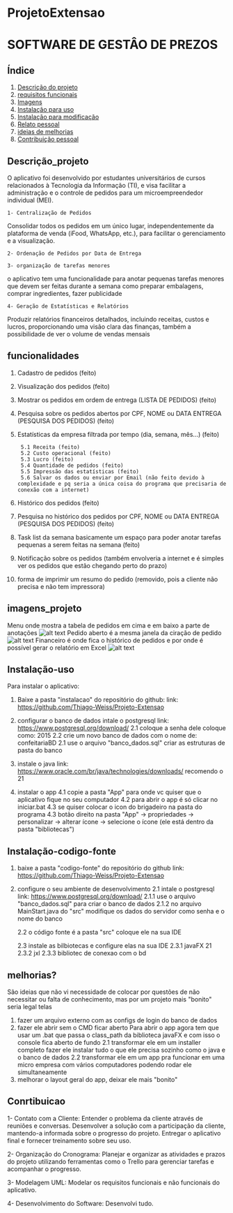 # ProjetoExtensao
# SOFTWARE DE GESTÂO DE PREZOS


## Índice
1. [Descrição do projeto](#Descrição_projeto)
2. [requisitos funcionais](#Funcionalidades)
3. [Imagens](#imagens_projeto)
4. [Instalação para uso](#Instalação-uso)
5. [Instalação para modificação](#instalação-codigo-fonte)
6. [Relato pessoal](#relato_pessoal)
7. [ideias de melhorias](#melhorias?)
8. [Contribuição pessoal](#conrtibuicao)



## Descrição_projeto
O aplicativo foi desenvolvido por estudantes universitários de cursos relacionados à Tecnologia da Informação (TI), e visa facilitar a administração e o controle de pedidos para um microempreendedor individual (MEI).

	1- Centralização de Pedidos
Consolidar todos os pedidos em um único lugar, independentemente da plataforma de venda (iFood, WhatsApp, etc.), 
para facilitar o gerenciamento e a visualização.

	2- Ordenação de Pedidos por Data de Entrega

	3- organização de tarefas menores
o aplicativo tem uma funcionalidade para anotar pequenas tarefas menores que devem ser feitas durante a semana como preparar embalagens, comprar ingredientes, fazer publicidade

	4- Geração de Estatísticas e Relatórios
Produzir relatórios financeiros detalhados, incluindo receitas, custos e lucros, proporcionando uma visão clara das finanças, também a possibilidade de ver o volume de vendas mensais


## funcionalidades
1. Cadastro de pedidos (feito) 
2. Visualização dos pedidos (feito) 
3. Mostrar os pedidos em ordem de entrega (LISTA DE PEDIDOS) (feito) 
4. Pesquisa sobre os pedidos abertos por CPF, NOME ou DATA ENTREGA (PESQUISA DOS PEDIDOS) (feito) 
5. Estatísticas da empresa filtrada por tempo (dia, semana, mês...) (feito)

    	5.1 Receita (feito)
      	5.2 Custo operacional (feito) 
    	5.3 Lucro (feito) 
    	5.4 Quantidade de pedidos (feito) 
    	5.5 Impressão das estatísticas (feito) 
    	5.6 Salvar os dados ou enviar por Email (não feito devido à complexidade e pq seria a única coisa do programa que precisaria de conexão com a internet) 
7. Histórico dos pedidos (feito) 
8. Pesquisa no histórico dos pedidos por CPF, NOME ou DATA ENTREGA (PESQUISA DOS PEDIDOS) (feito) 
9. Task list da semana basicamente um espaço para poder anotar tarefas pequenas a serem feitas na semana (feito) 
10. Notificação sobre os pedidos (também envolveria a internet e é simples ver os pedidos que estão chegando perto do prazo) 
11. forma de imprimir um resumo do pedido (removido, pois a cliente não precisa e não tem impressora) 


## imagens_projeto
Menu onde mostra a tabela de pedidos em cima e em baixo a parte de anotações  ![alt text](image-1.png)
Pedido aberto é a mesma janela da ciração de pedido  ![alt text](image-2.png)
Financeiro é onde fica o histórico de pedidos e por onde é possível gerar o relatório em Excel ![alt text](image-3.png)



## Instalação-uso
Para instalar o aplicativo:

1. Baixe a pasta "instalacao" do repositório do github:
    link: https://github.com/Thiago-Weiss/Projeto-Extensao

2. configurar o banco de dados
    intale o postgresql
    link: https://www.postgresql.org/download/
    2.1 coloque a senha dele coloque como: 2015
    2.2 crie um novo banco de dados com o nome de: confeitariaBD
    2.1 use o arquivo "banco_dados.sql" criar as estruturas de pasta do banco

3. instale o java
    link: https://www.oracle.com/br/java/technologies/downloads/
    recomendo o 21

4. instalar o app
    4.1 copie a pasta "App" para onde vc quiser que o aplicativo fique no seu computador
    4.2 para abrir o app é só clicar no iniciar.bat
    4.3 se quiser colocar o icon do brigadeiro na pasta do programa
        4.3 botão direito na pasta "App" -> propriedades -> personalizar -> alterar ícone -> selecione o ícone (ele está dentro da pasta "bibliotecas")



## Instalação-codigo-fonte
1. baixe a pasta "codigo-fonte" do repositório do github
    link: https://github.com/Thiago-Weiss/Projeto-Extensao
    
2. configure o seu ambiente de desenvolvimento
    2.1 intale o postgresql
    link: https://www.postgresql.org/download/
        2.1.1 use o arquivo "banco_dados.sql" para criar o banco de dados
        2.1.2 no arquivo MainStart.java do "src" modifique os dados do servidor como senha e o nome do banco

    2.2 o código fonte é a pasta "src" coloque ele na sua IDE

    2.3 instale as bilbiotecas e configure elas na sua IDE
        2.3.1 javaFX 21
        2.3.2 jxl
        2.3.3 bibliotec de conexao com o bd




## melhorias?
São ideias que não vi necessidade de colocar por questões de não necessitar ou falta de conhecimento, mas por um projeto mais "bonito" seria legal telas
1. fazer um arquivo externo com as configs de login do banco de dados
2. fazer ele abrir sem o CMD ficar aberto
    Para abrir o app agora tem que usar um .bat que passa o class_path da biblioteca javaFX e com isso o console fica aberto de fundo
2.1 transformar ele em um installer completo
    fazer ele instalar tudo o que ele precisa sozinho como o java e o banco de dados
2.2 transformar ele em um app pra funcionar em uma micro empresa com vários computadores podendo rodar ele simultaneamente
3. melhorar o layout geral do app, deixar ele mais "bonito"



## Conrtibuicao
1- Contato com a Cliente:
Entender o problema da cliente através de reuniões e conversas.
Desenvolver a solução com a participação da cliente, mantendo-a informada sobre o progresso do projeto.
Entregar o aplicativo final e fornecer treinamento sobre seu uso.

2- Organização do Cronograma:
Planejar e organizar as atividades e prazos do projeto utilizando ferramentas como o Trello para gerenciar tarefas e acompanhar o progresso.

3- Modelagem UML:
Modelar os requisitos funcionais e não funcionais do aplicativo.

4- Desenvolvimento do Software:
Desenvolvi tudo.
        
